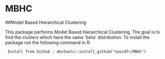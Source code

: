 # MBHC
##Model Based Hierarchical Clustering

 This package performs Model Based Hierarchical Clustering. The goal is to find the clusters which have the same 'beta' distribution. 
 To install the package run the following command in R:
 
 ``` Install from Github : devtools::install_github("navidfr/MBHC")```
 
